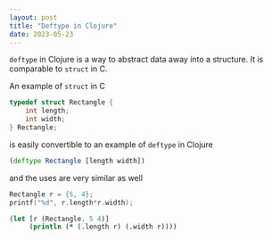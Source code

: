 ```yaml
---
layout: post
title: "Deftype in Clojure"
date: 2023-05-23
---
```

`deftype` in Clojure is a way to abstract data away into a structure. It is comparable to `struct` in C.

An example of `struct` in C
```c
typedef struct Rectangle {
    int length;
    int width;
} Rectangle;
```
is easily convertible to an example of `deftype` in Clojure
```clojure
(deftype Rectangle [length width])
```
and the uses are very similar as well
```c
Rectangle r = {5, 4};
printf("%d", r.length*r.width);
```

```clojure
(let [r (Rectangle. 5 4)]
     (println (* (.length r) (.width r))))
```